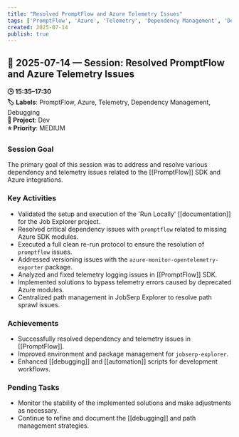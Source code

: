 ```yaml
---
title: "Resolved PromptFlow and Azure Telemetry Issues"
tags: ['PromptFlow', 'Azure', 'Telemetry', 'Dependency Management', 'Debugging']
created: 2025-07-14
publish: true
---
```


## 📅 2025-07-14 — Session: Resolved PromptFlow and Azure Telemetry Issues

**🕒 15:35–17:30**  
**🏷️ Labels**: PromptFlow, Azure, Telemetry, Dependency Management, Debugging  
**📂 Project**: Dev  
**⭐ Priority**: MEDIUM  


### Session Goal
The primary goal of this session was to address and resolve various dependency and telemetry issues related to the [[PromptFlow]] SDK and Azure integrations.

### Key Activities
- Validated the setup and execution of the 'Run Locally' [[documentation]] for the Job Explorer project.
- Resolved critical dependency issues with `promptflow` related to missing Azure SDK modules.
- Executed a full clean re-run protocol to ensure the resolution of `promptflow` issues.
- Addressed versioning issues with the `azure-monitor-opentelemetry-exporter` package.
- Analyzed and fixed telemetry logging issues in [[PromptFlow]] SDK.
- Implemented solutions to bypass telemetry errors caused by deprecated Azure modules.
- Centralized path management in JobSerp Explorer to resolve path sprawl issues.

### Achievements
- Successfully resolved dependency and telemetry issues in [[PromptFlow]].
- Improved environment and package management for `jobserp-explorer`.
- Enhanced [[debugging]] and [[automation]] scripts for development workflows.

### Pending Tasks
- Monitor the stability of the implemented solutions and make adjustments as necessary.
- Continue to refine and document the [[debugging]] and path management strategies.
